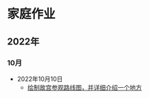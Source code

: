 # 家庭作业
## 2022年
### 10月
- 2022年10月10日
  - [绘制故宫参观路线图，并详细介绍一个地方](https://miner233.github.io/cda/da/homework/2022/10/10/the_palace_museum/)
